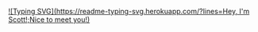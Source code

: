 [![Typing SVG](https://readme-typing-svg.herokuapp.com/?lines=Hey, I'm Scott!;Nice to meet you!)](https://git.io/typing-svg)

<!---
scotran/scotran is a ✨ special ✨ repository because its `README.md` (this file) appears on your GitHub profile.
You can click the Preview link to take a look at your changes.
--->
